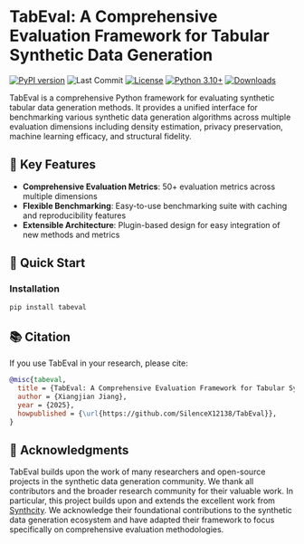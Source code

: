 # TabEval: A Comprehensive Evaluation Framework for Tabular Synthetic Data Generation

[![PyPI version](https://badge.fury.io/py/tabeval.svg)](https://badge.fury.io/py/tabeval)
![Last Commit](https://img.shields.io/github/last-commit/SilenceX12138/TabEval)
[![License](https://img.shields.io/badge/License-Apache%202.0-blue.svg)](https://opensource.org/licenses/Apache-2.0)
[![Python 3.10+](https://img.shields.io/badge/python-3.10+-blue.svg)](https://www.python.org/downloads/)
[![Downloads](https://static.pepy.tech/badge/tabeval)](https://pypi.org/project/tabeval/)

TabEval is a comprehensive Python framework for evaluating synthetic tabular data generation methods. It provides a unified interface for benchmarking various synthetic data generation algorithms across multiple evaluation dimensions including density estimation, privacy preservation, machine learning efficacy, and structural fidelity.

## 🎯 Key Features

- **Comprehensive Evaluation Metrics**: 50+ evaluation metrics across multiple dimensions
- **Flexible Benchmarking**: Easy-to-use benchmarking suite with caching and reproducibility features
- **Extensible Architecture**: Plugin-based design for easy integration of new methods and metrics

## 🚀 Quick Start

### Installation

```bash
pip install tabeval
```

## 📚 Citation

If you use TabEval in your research, please cite:

```bibtex
@misc{tabeval,
  title = {TabEval: A Comprehensive Evaluation Framework for Tabular Synthetic Data Generation},
  author = {Xiangjian Jiang},
  year = {2025},
  howpublished = {\url{https://github.com/SilenceX12138/TabEval}},
}
```

## 🙏 Acknowledgments

TabEval builds upon the work of many researchers and open-source projects in the synthetic data generation community. We thank all contributors and the broader research community for their valuable work. In particular, this project builds upon and extends the excellent work from [Synthcity](https://github.com/vanderschaarlab/synthcity). We acknowledge their foundational contributions to the synthetic data generation ecosystem and have adapted their framework to focus specifically on comprehensive evaluation methodologies.
